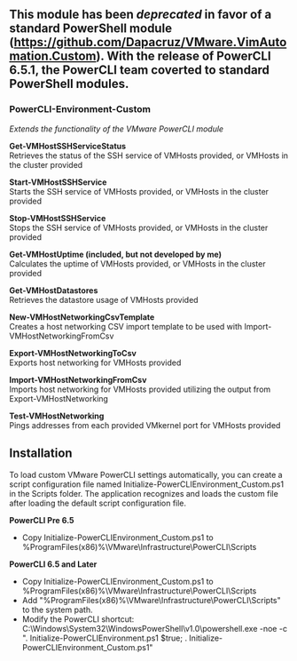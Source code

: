 ## This module has been *deprecated* in favor of a standard PowerShell module (https://github.com/Dapacruz/VMware.VimAutomation.Custom). With the release of PowerCLI 6.5.1, the PowerCLI team coverted to standard PowerShell modules.

### PowerCLI-Environment-Custom

*Extends the functionality of the VMware PowerCLI module*  

**Get-VMHostSSHServiceStatus**  
Retrieves the status of the SSH service of VMHosts provided, or VMHosts in the cluster provided

**Start-VMHostSSHService**  
Starts the SSH service of VMHosts provided, or VMHosts in the cluster provided

**Stop-VMHostSSHService**  
Stops the SSH service of VMHosts provided, or VMHosts in the cluster provided

**Get-VMHostUptime (included, but not developed by me)**  
Calculates the uptime of VMHosts provided, or VMHosts in the cluster provided

**Get-VMHostDatastores**  
Retrieves the datastore usage of VMHosts provided

**New-VMHostNetworkingCsvTemplate**  
Creates a host networking CSV import template to be used with Import-VMHostNetworkingFromCsv

**Export-VMHostNetworkingToCsv**  
Exports host networking for VMHosts provided

**Import-VMHostNetworkingFromCsv**  
Imports host networking for VMHosts provided utilizing the output from Export-VMHostNetworking

**Test-VMHostNetworking**  
Pings addresses from each provided VMkernel port for VMHosts provided

Installation
--------------
To load custom VMware PowerCLI settings automatically, you can create a script configuration file named Initialize-PowerCLIEnvironment_Custom.ps1 in the Scripts folder. The application recognizes and loads the custom file after loading the default script configuration file.

**PowerCLI Pre 6.5**  
*  Copy Initialize-PowerCLIEnvironment_Custom.ps1 to %ProgramFiles(x86)%\VMware\Infrastructure\PowerCLI\Scripts

**PowerCLI 6.5 and Later**  
*  Copy Initialize-PowerCLIEnvironment_Custom.ps1 to %ProgramFiles(x86)%\VMware\Infrastructure\PowerCLI\Scripts
*  Add "%ProgramFiles(x86)%\VMware\Infrastructure\PowerCLI\Scripts" to the system path.
*  Modify the PowerCLI shortcut: C:\Windows\System32\WindowsPowerShell\v1.0\powershell.exe -noe -c ". Initialize-PowerCLIEnvironment.ps1 $true; . Initialize-PowerCLIEnvironment_Custom.ps1"
